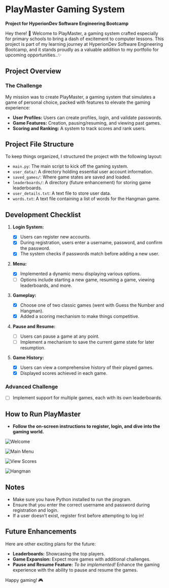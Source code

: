 # PlayMaster Gaming System

**Project for HyperionDev Software Engineering Bootcamp**

Hey there! 👋 Welcome to PlayMaster, a gaming system crafted especially for primary schools to bring a dash of excitement to computer lessons. This project is part of my learning journey at HyperionDev Software Engineering Bootcamp, and it stands proudly as a valuable addition to my portfolio for upcoming opportunities..✨

## Project Overview

### The Challenge

My mission was to create PlayMaster, a gaming system that simulates a game of personal choice, packed with features to elevate the gaming experience:

- **User Profiles:** Users can create profiles, login, and validate passwords.
- **Game Features:** Creation, pausing/resuming, and viewing past games.
- **Scoring and Ranking:** A system to track scores and rank users.

## Project File Structure

To keep things organized, I structured the project with the following layout:

- `main.py`: The main script to kick off the gaming system.
- `user_data/`: A directory holding essential user account information.
- `saved_games/`: Where game states are saved and loaded.
- `leaderboards/`: A directory (future enhancement) for storing game leaderboards.
- `user_details.txt`: A text file to store user data.
- `words.txt`: A text file containing a list of words for the Hangman game.

## Development Checklist

1. **Login System:**

   - [x] Users can register new accounts.
   - [x] During registration, users enter a username, password, and confirm the password.
   - [x] The system checks if passwords match before adding a new user.

2. **Menu:**

   - [x] Implemented a dynamic menu displaying various options.
   - [ ] Options include starting a new game, resuming a game, viewing leaderboards, and more.

3. **Gameplay:**

   - [x] Choose one of two classic games (went with Guess the Number and Hangman).
   - [x] Added a scoring mechanism to make things competitive.

4. **Pause and Resume:**

   - [ ] Users can pause a game at any point.
   - [ ] Implement a mechanism to save the current game state for later resumption.

5. **Game History:**
   - [x] Users can view a comprehensive history of their played games.
   - [x] Displayed scores achieved in each game.

### Advanced Challenge

- [ ] Implement support for multiple games, each with its own leaderboards.

## How to Run PlayMaster

- **Follow the on-screen instructions to register, login, and dive into the gaming world.**

![Welcome](/images/welcome.png)

![Main Menu](/images/menu_game.png)

![View Scores](/images/scores.png)

![Hangman](/images/hangman.png)

## Notes

- Make sure you have Python installed to run the program.
- Ensure that you enter the correct username and password during registration and login.
- If a user doesn't exist, register first before attempting to log in!

## Future Enhancements

Here are other exciting plans for the future:

- **Leaderboards:** Showcasing the top players.
- **Game Expansion:** Expect more games with additional challenges.
- **Pause and Resume Feature:** _To be implemented!_ Enhance the gaming experience with the ability to pause and resume the games.

Happy gaming! 🎮
